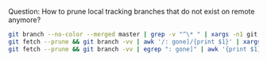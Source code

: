 Question: How to prune local tracking branches that do not exist on remote anymore?

```bash
git branch --no-color --merged master | grep -v "^\* " | xargs -n1 git branch -d
git fetch --prune && git branch -vv | awk '/: gone]/{print $1}' | xargs git branch -d
git fetch --prune && git branch -vv | egrep ": gone]" | awk '{print $1}' | xargs git branch -d

```

